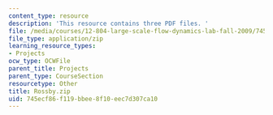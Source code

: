 ```yaml
---
content_type: resource
description: 'This resource contains three PDF files. '
file: /media/courses/12-804-large-scale-flow-dynamics-lab-fall-2009/745ecf86f119bbee8f10eec7d307ca10_Rossby.zip
file_type: application/zip
learning_resource_types:
- Projects
ocw_type: OCWFile
parent_title: Projects
parent_type: CourseSection
resourcetype: Other
title: Rossby.zip
uid: 745ecf86-f119-bbee-8f10-eec7d307ca10
---
```


